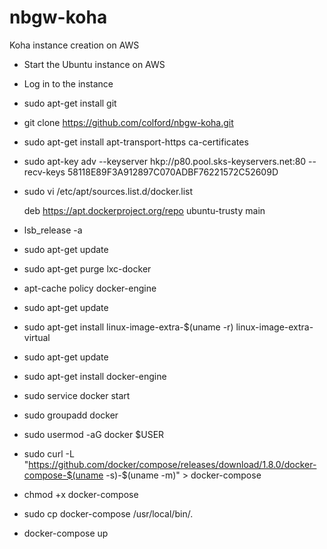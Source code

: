 # nbgw-koha
Koha instance creation on AWS

* Start the Ubuntu instance on AWS
* Log in to the instance
* sudo apt-get install git
* git clone https://github.com/colford/nbgw-koha.git
* sudo apt-get install apt-transport-https ca-certificates
* sudo apt-key adv --keyserver hkp://p80.pool.sks-keyservers.net:80 --recv-keys 58118E89F3A912897C070ADBF76221572C52609D
* sudo vi /etc/apt/sources.list.d/docker.list

  deb https://apt.dockerproject.org/repo ubuntu-trusty main 

* lsb_release -a
* sudo apt-get update
* sudo apt-get purge lxc-docker
* apt-cache policy docker-engine
* sudo apt-get update
* sudo apt-get install linux-image-extra-$(uname -r) linux-image-extra-virtual
* sudo apt-get update
* sudo apt-get install docker-engine
* sudo service docker start
* sudo groupadd docker
* sudo usermod -aG docker $USER
* sudo curl -L "https://github.com/docker/compose/releases/download/1.8.0/docker-compose-$(uname -s)-$(uname -m)" > docker-compose
* chmod +x docker-compose
* sudo cp docker-compose /usr/local/bin/.
* docker-compose up
